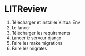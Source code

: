 # LITReview

1. Télécharger et installer Virtual Env
2. Le lancer
3. Télécharger les requirements
4. Lancer le serveur django
5. Faire les make migrations
6. Faire les migrates
